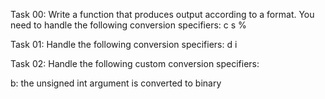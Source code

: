 Task 00:
Write a function that produces output according to a format.
You need to handle the following conversion specifiers:
c
s
%

Task 01:
Handle the following conversion specifiers:
d
i

Task 02:
Handle the following custom conversion specifiers:

b: the unsigned int argument is converted to binary

